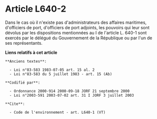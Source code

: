 # Article L640-2

Dans le cas où il n'existe pas d'administrateurs des affaires maritimes, d'officiers de port, d'officiers de port adjoints,
les pouvoirs qui leur sont dévolus par les dispositions mentionnées au I de l'article L. 640-1 sont exercés par le délégué du
Gouvernement de la République ou par l'un de ses représentants.

**Liens relatifs à cet article**

	**Anciens textes**:

	  - Loi n°83-583 1983-07-05 art. 15 al. 2
	  - Loi n°83-583 du 5 juillet 1983 - art. 15 (Ab)

	**Codifié par**:

	  - Ordonnance 2000-914 2000-09-18 JORF 21 septembre 2000
	  - Loi n°2003-591 2003-07-02 art. 31 I JORF 3 juillet 2003

	**Cite**:

	  - Code de l'environnement - art. L640-1 (VT)
